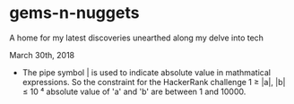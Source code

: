 # gems-n-nuggets
A home for my latest discoveries unearthed along my delve into tech

March 30th, 2018
 - The pipe symbol | is used to indicate absolute value in mathmatical expressions. So the constraint for the HackerRank challenge 1 	&#8805; |a|, |b| &#8804; 10 &#8308; absolute value of 'a' and 'b' are between 1 and 10000.

